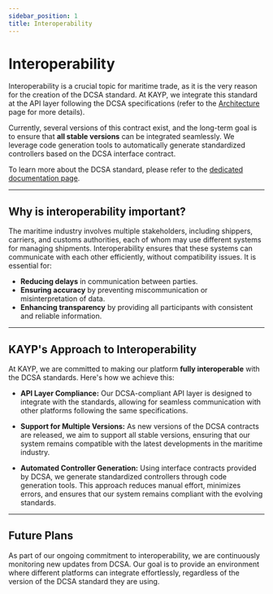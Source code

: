 ```yaml
---
sidebar_position: 1
title: Interoperability
---
```


# Interoperability

Interoperability is a crucial topic for maritime trade, as it is the very reason for the creation of the DCSA standard. At KAYP, we integrate this standard at the API layer following the DCSA specifications (refer to the [Architecture](#architecture) page for more details).

Currently, several versions of this contract exist, and the long-term goal is to ensure that **all stable versions** can be integrated seamlessly. We leverage code generation tools to automatically generate standardized controllers based on the DCSA interface contract.

To learn more about the DCSA standard, please refer to the [dedicated documentation page](#dcsa-standard).

---

## Why is interoperability important?

The maritime industry involves multiple stakeholders, including shippers, carriers, and customs authorities, each of whom may use different systems for managing shipments. Interoperability ensures that these systems can communicate with each other efficiently, without compatibility issues. It is essential for:

- **Reducing delays** in communication between parties.
- **Ensuring accuracy** by preventing miscommunication or misinterpretation of data.
- **Enhancing transparency** by providing all participants with consistent and reliable information.

---

## KAYP's Approach to Interoperability

At KAYP, we are committed to making our platform **fully interoperable** with the DCSA standards. Here's how we achieve this:

- **API Layer Compliance:** Our DCSA-compliant API layer is designed to integrate with the standards, allowing for seamless communication with other platforms following the same specifications.

- **Support for Multiple Versions:** As new versions of the DCSA contracts are released, we aim to support all stable versions, ensuring that our system remains compatible with the latest developments in the maritime industry.

- **Automated Controller Generation:** Using interface contracts provided by DCSA, we generate standardized controllers through code generation tools. This approach reduces manual effort, minimizes errors, and ensures that our system remains compliant with the evolving standards.

---

## Future Plans

As part of our ongoing commitment to interoperability, we are continuously monitoring new updates from DCSA. Our goal is to provide an environment where different platforms can integrate effortlessly, regardless of the version of the DCSA standard they are using.
